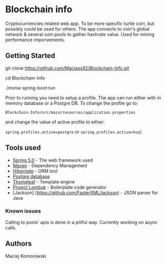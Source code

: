 # Blockchain info

Cryptocurriencies related web app. To be more specific turtle coin, but possibly could be used for others. The app connects to coin's global network & several coin pools to gather hashrate value. Used for mining performance imporvements.

## Getting Started

git clone https://github.com/Maciass92/Blockchain-Info.git

cd Blockchain-Info

./mvnw spring-boot:run

Prior to running you need to setup a profile. The app can run either with in memory database or a Postgre DB. To change the profile go to: 

```Blockchain-Info/src/main/resources/application.properties```

and change the value of active profile to either:

```spring.profiles.active=postgre``` or
```spring.profiles.active=hsql```


## Tools used

* [Spring 5.0](https://spring.io/) - The web framework used
* [Maven](https://maven.apache.org/) - Dependency Management
* [Hibernate](http://hibernate.org/) - ORM tool
* [Postgre database](https://www.postgresql.org/)
* [Thymeleaf](https://www.thymeleaf.org/) - Template engine
* [Project Lombok](https://projectlombok.org/) - Boilerplate 
code generator
* [Jackson] (https://github.com/FasterXML/jackson) - JSON parser for Java


### Known issues

Calling to pools' apis is done in a pitiful way. Currently working on async calls.


## Authors

Maciej Komorowski


